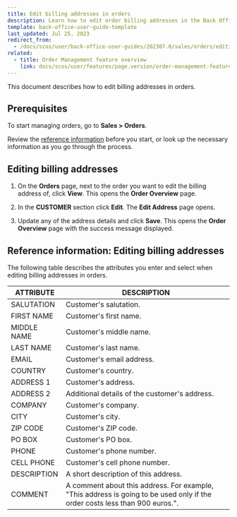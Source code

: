 ```yaml
---
title: Edit billing addresses in orders
description: Learn how to edit order billing addresses in the Back Office
template: back-office-user-guide-template
last_updated: Jul 25, 2023
redirect_from:
  - /docs/scos/user/back-office-user-guides/202307.0/sales/orders/editing-billing-addresses-in-orders.html
related:
  - title: Order Management feature overview
    link: docs/scos/user/features/page.version/order-management-feature-overview/order-management-feature-overview.html
---
```


This document describes how to edit billing addresses in orders.

## Prerequisites

To start managing orders, go to **Sales&nbsp;<span aria-label="and then">></span> Orders**.

Review the [reference information](#reference-information-editing-billing-addresses) before you start, or look up the necessary information as you go through the process.

## Editing billing addresses

1. On the **Orders** page, next to the order you want to edit the billing address of, click **View**.
    This opens the **Order Overview** page.
2. In the **CUSTOMER** section click **Edit**.
    The **Edit Address** page opens.  

3. Update any of the address details and click **Save**.
    This opens the **Order Overview** page with the success message displayed.

## Reference information: Editing billing addresses

The following table describes the attributes you enter and select when editing billing addresses in orders.

| ATTRIBUTE | DESCRIPTION |
|---|---|
| SALUTATION | Customer's salutation. |
| FIRST NAME | Customer's first name. |
| MIDDLE NAME | Customer's middle name. |
| LAST NAME | Customer's last name. |
| EMAIL | Customer's email address. |
| COUNTRY | Customer's country. |
| ADDRESS 1 | Customer's address. |
| ADDRESS 2 | Additional details of the customer's address. |
| COMPANY | Customer's company. |
| CITY | Customer's city. |
| ZIP CODE | Customer's ZIP code. |
| PO BOX | Customer's PO box. |
| PHONE | Customer's phone number. |
| CELL PHONE | Customer's cell phone number. |
| DESCRIPTION | A short description of this address. |
| COMMENT | A comment about this address. For example, "This address is going to be used only if the order costs less than 900 euros.".|
